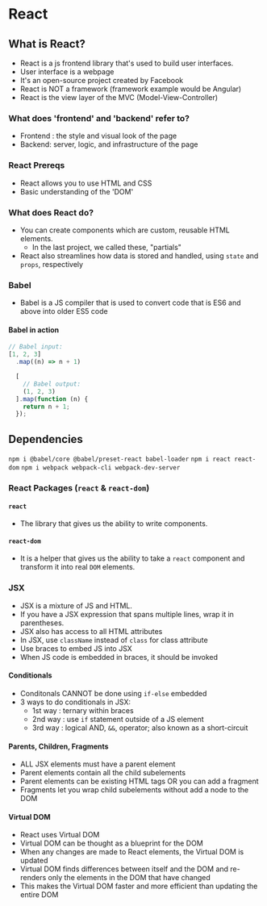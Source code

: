 # React

## What is React?

- React is a js frontend library that's used to build user interfaces.
- User interface is a webpage
- It's an open-source project created by Facebook
- React is NOT a framework (framework example would be Angular)
- React is the view layer of the MVC (Model-View-Controller)

### What does 'frontend' and 'backend' refer to?

- Frontend : the style and visual look of the page
- Backend: server, logic, and infrastructure of the page

### React Prereqs

- React allows you to use HTML and CSS
- Basic understanding of the 'DOM'

### What does React do?

- You can create components which are custom, reusable HTML elements.
  - In the last project, we called these, "partials"
- React also streamlines how data is stored and handled, using `state` and `props`, respectively

### Babel

- Babel is a JS compiler that is used to convert code that is ES6 and above into older ES5 code

#### Babel in action

```js
// Babel input:
[1, 2, 3]
  .map((n) => n + 1)

  [
    // Babel output:
    (1, 2, 3)
  ].map(function (n) {
    return n + 1;
  });
```

## Dependencies

`npm i @babel/core @babel/preset-react babel-loader`
`npm i react react-dom`
`npm i webpack webpack-cli webpack-dev-server`

### React Packages (`react` & `react-dom`)

#### `react`

- The library that gives us the ability to write components.

#### `react-dom`

- It is a helper that gives us the ability to take a `react` component and transform it into real `DOM` elements.

### JSX

- JSX is a mixture of JS and HTML.
- If you have a JSX expression that spans multiple lines, wrap it in parentheses.
- JSX also has access to all HTML attributes
- In JSX, use `className` instead of `class` for class attribute
- Use braces to embed JS into JSX
- When JS code is embedded in braces, it should be invoked

#### Conditionals

- Conditonals CANNOT be done using `if-else` embedded
- 3 ways to do conditionals in JSX:
  - 1st way : ternary within braces
  - 2nd way : use `if` statement outside of a JS element
  - 3rd way : logical AND, `&&`, operator; also known as a short-circuit

#### Parents, Children, Fragments

- ALL JSX elements must have a parent element
- Parent elements contain all the child subelements
- Parent elements can be existing HTML tags OR you can add a fragment
- Fragments let you wrap child subelements without add a node to the DOM

#### Virtual DOM

- React uses Virtual DOM
- Virtual DOM can be thought as a blueprint for the DOM
- When any changes are made to React elements, the Virtual DOM is updated
- Virtual DOM finds differences between itself and the DOM and re-renders only the elements in the DOM that have changed
- This makes the Virtual DOM faster and more efficient than updating the entire DOM
